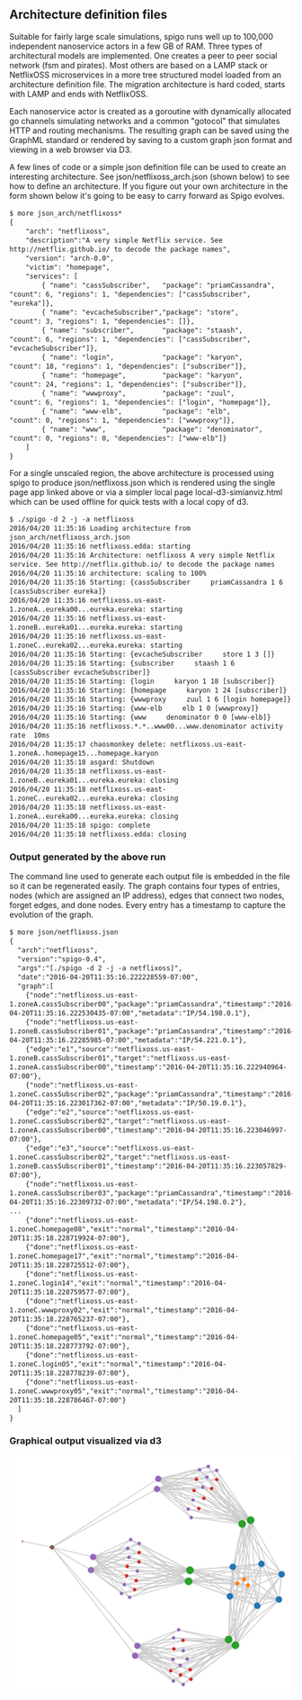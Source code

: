 ## Architecture definition files

Suitable for fairly large scale simulations, spigo runs well up to 100,000 independent nanoservice actors in a few GB of RAM. Three types of architectural models are implemented. One creates a peer to peer social network (fsm and pirates). Most others are based on a LAMP stack or NetflixOSS microservices in a more tree structured model loaded from an architecture definition file. The migration architecture is hard coded, starts with LAMP and ends with NetflixOSS.

Each nanoservice actor is created as a goroutine with dynamically allocated go channels simulating networks and a common "gotocol" that simulates HTTP and routing mechanisms. The resulting graph can be saved using the GraphML standard or rendered by saving to a custom graph json format and viewing in a web browser via D3.

A few lines of code or a simple json definition file can be used to create an interesting architecture. See json/netflixoss_arch.json (shown below) to see how to define an architecture. If you figure out your own architecture in the form shown below it's going to be easy to carry forward as Spigo evolves.


```
$ more json_arch/netflixoss*
{
    "arch": "netflixoss",
    "description":"A very simple Netflix service. See http://netflix.github.io/ to decode the package names",
    "version": "arch-0.0",
    "victim": "homepage",
    "services": [
        { "name": "cassSubscriber",   "package": "priamCassandra", "count": 6, "regions": 1, "dependencies": ["cassSubscriber", "eureka"]},
        { "name": "evcacheSubscriber","package": "store",          "count": 3, "regions": 1, "dependencies": []},
        { "name": "subscriber",       "package": "staash",         "count": 6, "regions": 1, "dependencies": ["cassSubscriber", "evcacheSubscriber"]},
        { "name": "login",            "package": "karyon",        "count": 18, "regions": 1, "dependencies": ["subscriber"]},
        { "name": "homepage",         "package": "karyon",        "count": 24, "regions": 1, "dependencies": ["subscriber"]},
        { "name": "wwwproxy",         "package": "zuul",           "count": 6, "regions": 1, "dependencies": ["login", "homepage"]},
        { "name": "www-elb",          "package": "elb",            "count": 0, "regions": 1, "dependencies": ["wwwproxy"]},
        { "name": "www",              "package": "denominator",    "count": 0, "regions": 0, "dependencies": ["www-elb"]}
    ]
}

```

For a single unscaled region, the above architecture is processed using spigo to produce json/netflixoss.json which is rendered using the single page app linked above or via a simpler local page local-d3-simianviz.html which can be used offline for quick tests with a local copy of d3.

```
$ ./spigo -d 2 -j -a netflixoss
2016/04/20 11:35:16 Loading architecture from json_arch/netflixoss_arch.json
2016/04/20 11:35:16 netflixoss.edda: starting
2016/04/20 11:35:16 Architecture: netflixoss A very simple Netflix service. See http://netflix.github.io/ to decode the package names
2016/04/20 11:35:16 architecture: scaling to 100%
2016/04/20 11:35:16 Starting: {cassSubscriber     priamCassandra 1 6 [cassSubscriber eureka]}
2016/04/20 11:35:16 netflixoss.us-east-1.zoneA..eureka00...eureka.eureka: starting
2016/04/20 11:35:16 netflixoss.us-east-1.zoneB..eureka01...eureka.eureka: starting
2016/04/20 11:35:16 netflixoss.us-east-1.zoneC..eureka02...eureka.eureka: starting
2016/04/20 11:35:16 Starting: {evcacheSubscriber     store 1 3 []}
2016/04/20 11:35:16 Starting: {subscriber     staash 1 6 [cassSubscriber evcacheSubscriber]}
2016/04/20 11:35:16 Starting: {login     karyon 1 18 [subscriber]}
2016/04/20 11:35:16 Starting: {homepage     karyon 1 24 [subscriber]}
2016/04/20 11:35:16 Starting: {wwwproxy     zuul 1 6 [login homepage]}
2016/04/20 11:35:16 Starting: {www-elb     elb 1 0 [wwwproxy]}
2016/04/20 11:35:16 Starting: {www     denominator 0 0 [www-elb]}
2016/04/20 11:35:16 netflixoss.*.*..www00...www.denominator activity rate  10ms
2016/04/20 11:35:17 chaosmonkey delete: netflixoss.us-east-1.zoneA..homepage15...homepage.karyon
2016/04/20 11:35:18 asgard: Shutdown
2016/04/20 11:35:18 netflixoss.us-east-1.zoneB..eureka01...eureka.eureka: closing
2016/04/20 11:35:18 netflixoss.us-east-1.zoneC..eureka02...eureka.eureka: closing
2016/04/20 11:35:18 netflixoss.us-east-1.zoneA..eureka00...eureka.eureka: closing
2016/04/20 11:35:18 spigo: complete
2016/04/20 11:35:18 netflixoss.edda: closing
```

### Output generated by the above run
The command line used to generate each output file is embedded in the file so it can be regenerated easily.
The graph contains four types of entries, nodes (which are assigned an IP address), edges that connect two nodes, forget edges, and done nodes. Every entry has a timestamp to capture the evolution of the graph.
```
$ more json/netflixoss.json
{
  "arch":"netflixoss",
  "version":"spigo-0.4",
  "args":"[./spigo -d 2 -j -a netflixoss]",
  "date":"2016-04-20T11:35:16.222228559-07:00",
  "graph":[
    {"node":"netflixoss.us-east-1.zoneA.cassSubscriber00","package":"priamCassandra","timestamp":"2016-04-20T11:35:16.222530435-07:00","metadata":"IP/54.198.0.1"},
    {"node":"netflixoss.us-east-1.zoneB.cassSubscriber01","package":"priamCassandra","timestamp":"2016-04-20T11:35:16.22285985-07:00","metadata":"IP/54.221.0.1"},
    {"edge":"e1","source":"netflixoss.us-east-1.zoneB.cassSubscriber01","target":"netflixoss.us-east-1.zoneA.cassSubscriber00","timestamp":"2016-04-20T11:35:16.222940964-07:00"},
    {"node":"netflixoss.us-east-1.zoneC.cassSubscriber02","package":"priamCassandra","timestamp":"2016-04-20T11:35:16.223017362-07:00","metadata":"IP/50.19.0.1"},
    {"edge":"e2","source":"netflixoss.us-east-1.zoneC.cassSubscriber02","target":"netflixoss.us-east-1.zoneA.cassSubscriber00","timestamp":"2016-04-20T11:35:16.223046997-07:00"},
    {"edge":"e3","source":"netflixoss.us-east-1.zoneC.cassSubscriber02","target":"netflixoss.us-east-1.zoneB.cassSubscriber01","timestamp":"2016-04-20T11:35:16.223057829-07:00"},
    {"node":"netflixoss.us-east-1.zoneA.cassSubscriber03","package":"priamCassandra","timestamp":"2016-04-20T11:35:16.22309732-07:00","metadata":"IP/54.198.0.2"},
...
    {"done":"netflixoss.us-east-1.zoneC.homepage08","exit":"normal","timestamp":"2016-04-20T11:35:18.228719924-07:00"},
    {"done":"netflixoss.us-east-1.zoneC.homepage17","exit":"normal","timestamp":"2016-04-20T11:35:18.228725512-07:00"},
    {"done":"netflixoss.us-east-1.zoneC.login14","exit":"normal","timestamp":"2016-04-20T11:35:18.228759577-07:00"},
    {"done":"netflixoss.us-east-1.zoneC.wwwproxy02","exit":"normal","timestamp":"2016-04-20T11:35:18.228765237-07:00"},
    {"done":"netflixoss.us-east-1.zoneC.homepage05","exit":"normal","timestamp":"2016-04-20T11:35:18.228773792-07:00"},
    {"done":"netflixoss.us-east-1.zoneC.login05","exit":"normal","timestamp":"2016-04-20T11:35:18.228778239-07:00"},
    {"done":"netflixoss.us-east-1.zoneC.wwwproxy05","exit":"normal","timestamp":"2016-04-20T11:35:18.228786467-07:00"}
  ]
}
```

### Graphical output visualized via d3
![Netflixoss](../png/netflixoss.png)